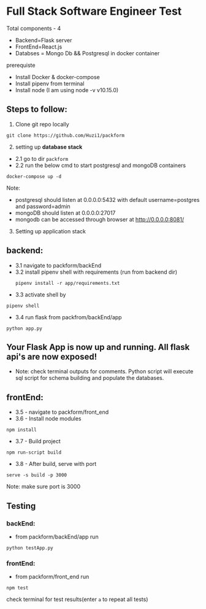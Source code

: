 # Full Stack Software Engineer Test

Total components - 4
 - Backend=Flask server
 - FrontEnd=React.js
 - Databses = Mongo Db && Postgresql in docker container

prerequiste 
 - Install Docker & docker-compose
 - Install pipenv from terminal
 - Install node (I am using node -v v10.15.0)




## Steps to follow:
1. Clone git repo locally 

 `git clone https://github.com/Huzi1/packform`

2. setting up **database stack**
- 2.1 go to dir `packform`
- 2.2 run the below cmd to start postgresql and mongoDB containers
```
docker-compose up -d 
```
    
Note:
- postgresql should listen at 0.0.0.0:5432 with default username=postgres and password=admin
- mongoDB should listen at 0.0.0.0:27017 
- mongodb can be accessed through browser at http://0.0.0.0:8081/ 


3. Setting up application stack 
## backend: 
- 3.1  navigate to packform/backEnd 
- 3.2  install pipenv shell with requirements (run from backend dir)
    ```
    pipenv install -r app/requirements.txt
    ```
- 3.3  activate shell by 
```
pipenv shell 
```
- 3.4   run flask from packfrom/backEnd/app 
```
python app.py
```

## Your Flask App is now up and running. All flask api's are now exposed!

- Note: check terminal outputs for comments. Python script will execute sql script for schema building and populate the databases.
       
## frontEnd:
- 3.5 - navigate to packform/front_end
- 3.6 - Install node modules  
```
npm install
```
- 3.7 - Build project 
```
npm run-script build
```
- 3.8 - After build, serve with port 
```
serve -s build -p 3000
```

Note: make sure port is 3000


## Testing

### backEnd: 
- from packform/backEnd/app run 
```
python testApp.py
```
        
### frontEnd:
- from packform/front_end run 
``` 
npm test
```
check terminal for test results(enter `a` to repeat all tests)
        
